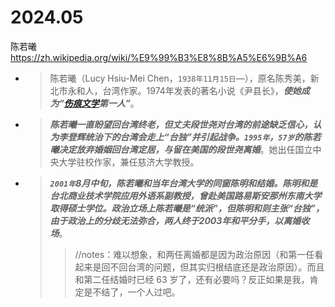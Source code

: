 
# 2024.05

陈若曦 https://zh.wikipedia.org/wiki/%E9%99%B3%E8%8B%A5%E6%9B%A6
- > 陈若曦（Lucy Hsiu-Mei Chen，`1938年11月15日`—），原名陈秀美，新北市永和人，台湾作家。1974年发表的著名小说《尹县长》，***使她成为“[伤痕文学](https://zh.wikipedia.org/wiki/%E4%BC%A4%E7%97%95%E6%96%87%E5%AD%A6)第一人”***。
- > ***陈若曦一直盼望回台湾终老，但丈夫段世尧对台湾的前途缺乏信心，认为李登辉统治下的台湾会走上“台独”并引起战争。`1995年`，`57岁`的陈若曦决定放弃婚姻回台湾定居，与留在美国的段世尧离婚***。她出任国立中央大学驻校作家，兼任慈济大学教授。
- > ***`2001年`8月中旬，陈若曦和当年台湾大学的同窗陈明和结婚。陈明和是台北商业技术学院应用外语系副教授，曾赴美国路易斯安那州东南大学取得硕士学位。政治立场上陈若曦是“统派”，但陈明和则主张“台独”，由于政治上的分歧无法弥合，两人终于2003年和平分手，以离婚收场***。
  >> //notes：难以想象，和两任离婚都是因为政治原因（和第一任看起来是回不回台湾的问题，但其实归根结底还是政治原因）。而且和第二任结婚时已经 63 岁了，还有必要吗？反正如果是我，肯定是不结了，一个人过吧。
